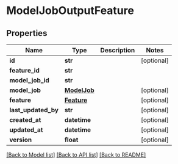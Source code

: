 # ModelJobOutputFeature

## Properties
Name | Type | Description | Notes
------------ | ------------- | ------------- | -------------
**id** | **str** |  | [optional] 
**feature_id** | **str** |  | 
**model_job_id** | **str** |  | 
**model_job** | [**ModelJob**](ModelJob.md) |  | [optional] 
**feature** | [**Feature**](Feature.md) |  | [optional] 
**last_updated_by** | **str** |  | [optional] 
**created_at** | **datetime** |  | [optional] 
**updated_at** | **datetime** |  | [optional] 
**version** | **float** |  | [optional] 

[[Back to Model list]](../README.md#documentation-for-models) [[Back to API list]](../README.md#documentation-for-api-endpoints) [[Back to README]](../README.md)


